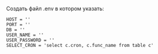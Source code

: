 Создать файл .env в котором указать:

```env
HOST = ''
PORT = ''
DB = ''
USER_NAME = ''
USER_PASSWORD = ''
SELECT_CRON = 'select c.cron, c.func_name from table c'
```
